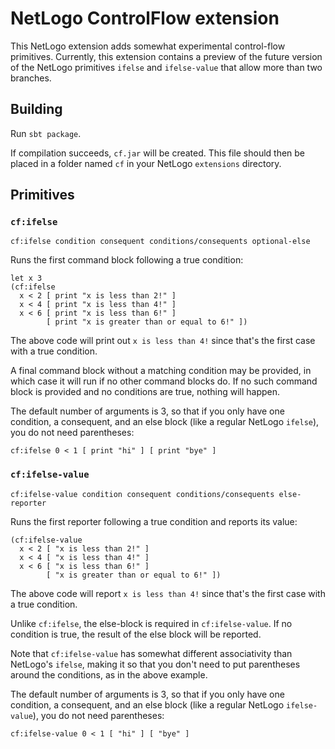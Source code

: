 
# NetLogo ControlFlow extension

This NetLogo extension adds somewhat experimental control-flow primitives. Currently, this extension contains a preview of the future version of the NetLogo primitives `ifelse` and `ifelse-value` that allow more than two branches.

## Building

Run `sbt package`.

If compilation succeeds, `cf.jar` will be created. This file should then be placed in a folder named `cf` in your NetLogo `extensions` directory.

## Primitives


### `cf:ifelse`

```NetLogo
cf:ifelse condition consequent conditions/consequents optional-else
```


Runs the first command block following a true condition:

```NetLogo
let x 3
(cf:ifelse
  x < 2 [ print "x is less than 2!" ]
  x < 4 [ print "x is less than 4!" ]
  x < 6 [ print "x is less than 6!" ]
        [ print "x is greater than or equal to 6!" ])
```

The above code will print out `x is less than 4!` since that's the first case with a true condition.

A final command block without a matching condition may be provided, in which case it will run if no other command blocks do. If no such command block is provided and no conditions are true, nothing will happen.

The default number of arguments is 3, so that if you only have one condition, a consequent, and an else block (like a regular NetLogo `ifelse`), you do not need parentheses:

```NetLogo
cf:ifelse 0 < 1 [ print "hi" ] [ print "bye" ]
```



### `cf:ifelse-value`

```NetLogo
cf:ifelse-value condition consequent conditions/consequents else-reporter
```


Runs the first reporter following a true condition and reports its value:

```NetLogo
(cf:ifelse-value
  x < 2 [ "x is less than 2!" ]
  x < 4 [ "x is less than 4!" ]
  x < 6 [ "x is less than 6!" ]
        [ "x is greater than or equal to 6!" ])
```

The above code will report `x is less than 4!` since that's the first case with a true condition.

Unlike `cf:ifelse`, the else-block is required in `cf:ifelse-value`. If no condition is true, the result of the else block will be reported.

Note that `cf:ifelse-value` has somewhat different associativity than NetLogo's `ifelse`, making it so that you don't need to put parentheses around the conditions, as in the above example.

The default number of arguments is 3, so that if you only have one condition, a consequent, and an else block (like a regular NetLogo `ifelse-value`), you do not need parentheses:

```NetLogo
cf:ifelse-value 0 < 1 [ "hi" ] [ "bye" ]
```


